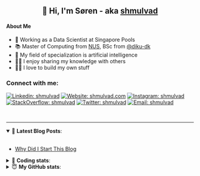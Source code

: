 <h2 align="center">
	👋 Hi, I'm Søren - aka <a href="https://shmulvad.com">shmulvad</a>
</h2>

#### About Me
- 🤖 Working as a Data Scientist at Singapore Pools
- 📚 Master of Computing from [NUS], BSc from [@diku-dk]
- 🧠 My field of specialization is artificial intelligence
- 👨‍🏫 I enjoy sharing my knowledge with others
- 👨‍💻 I love to build my own stuff

### Connect with me:

[![Linkedin: shmulvad](https://img.shields.io/badge/shmulvad-blue?style=flat&logo=Linkedin&logoColor=white)][linkedin]
[![Website: shmulvad.com](https://img.shields.io/badge/shmulvad.com-47CCCC?&style=flat&logo=Google-Chrome&logoColor=white)][website]
[![Instagram: shmulvad](https://img.shields.io/badge/-@shmulvad-purple?style=flat&logo=Instagram&logoColor=white)][instagram]
[![StackOverflow: shmulvad](https://img.shields.io/badge/shmulvad-FE7A16?style=flat&logo=stack-overflow&logoColor=white)][stackOverflow]
[![Twitter: shmulvad](https://img.shields.io/badge/@shmulvad-1ca0f1?style=flat&logo=twitter&logoColor=white)][twitter]
[![Email: shmulvad](https://img.shields.io/badge/shmulvad-D14836?style=flat&logo=gmail&logoColor=white)][mail]

<br />

---

<details open>
 <summary>📕 <b>Latest Blog Posts</b>: </summary>

<br>

<!-- BLOG-POST-LIST:START -->
- [Why Did I Start This Blog](https://shmulvad.com/blog/why-did-start-this-blog)
<!-- BLOG-POST-LIST:END -->

</details>

<!-- --- -->

<details>
 <summary>🤖 <b>Coding stats</b>: </summary>

<br>

NOTE: Doesn't track coding at work or work done in environments such as Jupyter Notebooks.

<!--START_SECTION:waka-->
![Code Time](http://img.shields.io/badge/Code%20Time-2%2C480%20hrs%2013%20mins-blue)

**I'm a Night 🦉** 

```text
🌞 Morning                478 commits         ██░░░░░░░░░░░░░░░░░░░░░░░   08.74 % 
🌆 Daytime                1488 commits        ███████░░░░░░░░░░░░░░░░░░   27.20 % 
🌃 Evening                2178 commits        ██████████░░░░░░░░░░░░░░░   39.81 % 
🌙 Night                  1327 commits        ██████░░░░░░░░░░░░░░░░░░░   24.26 % 
```


📊 **This Week I Spent My Time On** 

```text
💬 Programming Languages: 
Python                   10 hrs 39 mins      ████████████████████░░░░░   79.02 % 
Other                    1 hr 45 mins        ███░░░░░░░░░░░░░░░░░░░░░░   13.06 % 
TypeScript               19 mins             █░░░░░░░░░░░░░░░░░░░░░░░░   02.36 % 
Bash                     16 mins             █░░░░░░░░░░░░░░░░░░░░░░░░   02.05 % 
Markdown                 15 mins             ░░░░░░░░░░░░░░░░░░░░░░░░░   01.95 % 

🔥 Editors: 
VS Code                  11 hrs 43 mins      ██████████████████████░░░   86.92 % 
Zsh                      1 hr 37 mins        ███░░░░░░░░░░░░░░░░░░░░░░   12.00 % 
Sublime Text             8 mins              ░░░░░░░░░░░░░░░░░░░░░░░░░   01.08 % 

🐱‍💻 Projects: 
overvaagning-admin       11 hrs 16 mins      █████████████████████░░░░   83.63 % 
km24-core                1 hr 11 mins        ██░░░░░░░░░░░░░░░░░░░░░░░   08.85 % 
table-notifier           32 mins             █░░░░░░░░░░░░░░░░░░░░░░░░   04.07 % 
Terminal                 15 mins             ░░░░░░░░░░░░░░░░░░░░░░░░░   01.88 % 
Unknown Project          8 mins              ░░░░░░░░░░░░░░░░░░░░░░░░░   01.08 % 
```


 Last Updated on 04/05/2024 18:40:02 UTC
<!--END_SECTION:waka-->

</details>

<!-- --- -->

<details>
 <summary>😇 <b>My GitHub stats</b>: </summary>

<br>

<img align="left" alt="shmulvad's Github Stats" src="https://github-readme-stats.vercel.app/api?username=shmulvad&show_icons=true&hide_border=true" />

</details>



[website]: https://shmulvad.com
[twitter]: https://twitter.com/shmulvad
[linkedin]: https://linkedin.com/in/shmulvad
[instagram]: https://instagram.com/shmulvad
[stackOverflow]: https://stackoverflow.com/users/9248793/shmulvad
[mail]: mailto:shmulvad@gmail.com
[@diku-dk]: https://github.com/diku-dk
[github]: https://github.com/shmulvad
[NUS]: https://www.nus.edu.sg
